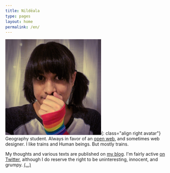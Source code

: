 ```yaml
---
title: Nildëala
type: pages
layout: home
permalink: /en/
---
```

![My proud look. Or something like that.](/images/layout/logos/pride-look-v2-300px.png){: class="align right avatar"} Geography student. Always in favor of an [open web](https://www.mozilla.org/en-US/about/manifesto/), and sometimes web designer. I like trains and Human beings. But mostly trains.

My thoughts and various texts are published on [my blog](/en/archive). I'm fairly active [on Twitter](https://twitter.com/Nildeala), although I do reserve the right to be uninteresting, innocent, and grumpy. [(...)](/en/about)

<!--<span style="opacity:.5;"><span class="octicon octicon-location"></span> Lyon, France.</span>-->
